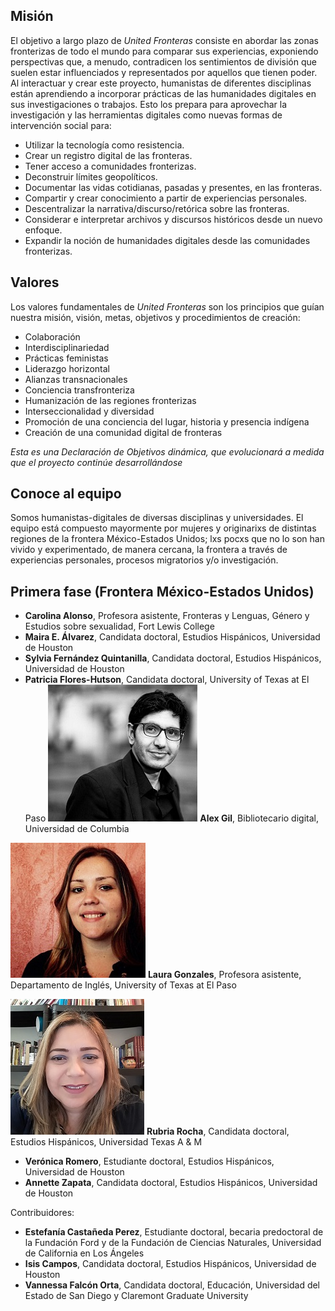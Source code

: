 ## Misión

El objetivo a largo plazo de *United Fronteras* consiste en abordar las zonas fronterizas de todo el
mundo para comparar sus experiencias, exponiendo perspectivas que, a menudo, contradicen los
sentimientos de división que suelen estar influenciados y representados por aquellos que tienen poder.
Al interactuar y crear este proyecto, humanistas de diferentes disciplinas están aprendiendo a
incorporar prácticas de las humanidades digitales en sus investigaciones o trabajos. Esto los prepara
para aprovechar la investigación y las herramientas digitales como nuevas formas de intervención social
para:

- Utilizar la tecnología como resistencia.
- Crear un registro digital de las fronteras.
- Tener acceso a comunidades fronterizas.
- Deconstruir límites geopolíticos.
- Documentar las vidas cotidianas, pasadas y presentes, en las fronteras.
- Compartir y crear conocimiento a partir de experiencias personales.
- Descentralizar la narrativa/discurso/retórica sobre las fronteras.
- Considerar e interpretar archivos y discursos históricos desde un nuevo enfoque.
- Expandir la noción de humanidades digitales desde las comunidades fronterizas.

## Valores

Los valores fundamentales de *United Fronteras* son los principios que guían nuestra misión, visión,
metas, objetivos y procedimientos de creación:

- Colaboración
- Interdisciplinariedad
- Prácticas feministas
- Liderazgo horizontal
- Alianzas transnacionales
- Conciencia transfronteriza
- Humanización de las regiones fronterizas
- Interseccionalidad y diversidad
- Promoción de una conciencia del lugar, historia y presencia indígena
- Creación de una comunidad digital de fronteras

*Esta es una Declaración de Objetivos dinámica, que evolucionará a medida que el proyecto continúe
desarrollándose*

## Conoce al equipo

Somos humanistas-digitales de diversas disciplinas y universidades. El equipo está compuesto mayormente
por mujeres y originarixs de distintas regiones de la frontera México-Estados Unidos; lxs pocxs que no
lo son han vivido y experimentado, de manera cercana, la frontera a través de experiencias personales,
procesos migratorios y/o investigación.

## Primera fase (Frontera México-Estados Unidos)

- **Carolina Alonso**, Profesora asistente, Fronteras y Lenguas, Género y Estudios sobre sexualidad, Fort
Lewis College
- **Maira E. Álvarez**, Candidata doctoral, Estudios Hispánicos, Universidad de Houston
- **Sylvia Fernández Quintanilla**, Candidata doctoral, Estudios Hispánicos, Universidad de Houston
- **Patricia Flores-Hutson**, Candidata doctoral, University of Texas at El Paso
![Alex Gil](/images/alexpic.jpg "Alex Gil") **Alex Gil**, Bibliotecario digital, Universidad de Columbia

![Laura Gonzalez](/images/laurapic.jpg "Laura Gonzalez") **Laura Gonzales**, Profesora asistente, Departamento de Inglés, University of Texas at El Paso

![Rubria Rocha](/images/rubriapic.jpg "Rubria Rocha") **Rubria Rocha**, Candidata doctoral, Estudios Hispánicos, Universidad Texas A & M

- **Verónica Romero**, Estudiante doctoral, Estudios Hispánicos, Universidad de Houston
- **Annette Zapata**, Candidata doctoral, Estudios Hispánicos, Universidad de Houston

Contribuidores:

- **Estefanía Castañeda Perez**, Estudiante doctoral, becaria predoctoral de la Fundación Ford y de la
Fundación de Ciencias Naturales, Universidad de California en Los Ángeles
- **Isis Campos**, Candidata doctoral, Estudios Hispánicos, Universidad de Houston
- **Vannessa Falcón Orta**, Candidata doctoral, Educación, Universidad del Estado de San Diego y
Claremont Graduate University  
